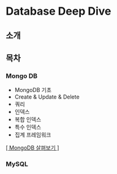 # Database Deep Dive

## 소개


## 목차

### Mongo DB

- MongoDB 기초
- Create & Update & Delete
- 쿼리
- 인덱스
- 복합 인덱스
- 특수 인덱스
- 집계 프레임워크

[[ MongoDB 살펴보기 ]](https://github.com/woosungkim0123/database-deep-dive/tree/main/mongo_db)

### MySQL

